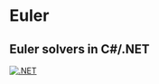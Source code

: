 # Euler
## Euler solvers in C#/.NET
[![.NET](https://github.com/EnlundJ/Euler/actions/workflows/dotnet.yml/badge.svg)](https://github.com/EnlundJ/Euler/actions/workflows/dotnet.yml)
